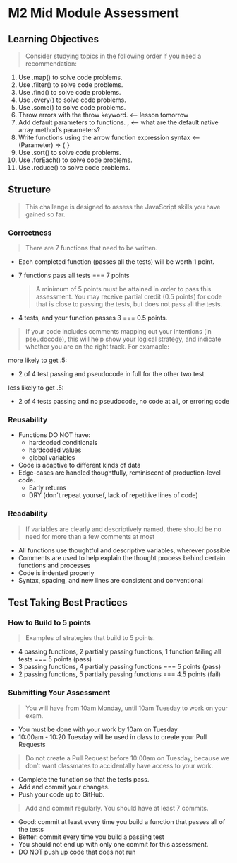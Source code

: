 # M2 Mid Module Assessment

## Learning Objectives

> Consider studying topics in the following order if you need a recommendation:

1. Use .map() to solve code problems.
1. Use .filter() to solve code problems.
1. Use .find() to solve code problems.
1. Use .every() to solve code problems.
1. Use .some() to solve code problems.
1. Throw errors with the throw keyword. <— lesson tomorrow
1. Add default parameters to functions. , <— what are the default native array method’s parameters?
1. Write functions using the arrow function expression syntax <— (Parameter) => { }
1. Use .sort() to solve code problems.
1. Use .forEach() to solve code problems.
1. Use .reduce() to solve code problems.

## Structure

> This challenge is designed to assess the JavaScript skills you have gained so far.

### Correctness

> There are 7 functions that need to be written.

- Each completed function (passes all the tests) will be worth 1 point.
- 7 functions pass all tests === 7 points

  > A minimum of 5 points must be attained in order to pass this assessment.
  > You may receive partial credit (0.5 points) for code that is close to passing the tests, but does not pass all the tests.

- 4 tests, and your function passes 3 === 0.5 points.

> If your code includes comments mapping out your intentions (in pseudocode), this will help show your logical strategy, and indicate whether you are on the right track. For examaple:

more likely to get .5:

- 2 of 4 test passing and pseudocode in full for the other two test

less likely to get .5:

- 2 of 4 tests passing and no pseudocode, no code at all, or erroring code

### Reusability

- Functions DO NOT have:
  - hardcoded conditionals
  - hardcoded values
  - global variables
- Code is adaptive to different kinds of data
- Edge-cases are handled thoughtfully, reminiscent of production-level code.
  - Early returns
  - DRY (don't repeat yoursef, lack of repetitive lines of code)

### Readability

> If variables are clearly and descriptively named, there should be no need for more than a few comments at most

- All functions use thoughtful and descriptive variables, wherever possible
- Comments are used to help explain the thought process behind certain functions and processes
- Code is indented properly
- Syntax, spacing, and new lines are consistent and conventional

## Test Taking Best Practices

### How to Build to 5 points

> Examples of strategies that build to 5 points.

- 4 passing functions, 2 partially passing functions, 1 function failing all tests === 5 points (pass)
- 3 passing functions, 4 partially passing functions === 5 points (pass)
- 2 passing functions, 5 partially passing functions === 4.5 points (fail)

### Submitting Your Assessment

> You will have from 10am Monday, until 10am Tuesday to work on your exam.

- You must be done with your work by 10am on Tuesday
- 10:00am - 10:20 Tuesday will be used in class to create your Pull Requests

> Do not create a Pull Request before 10:00am on Tuesday, because we don’t want classmates to accidentally have access to your work.

- Complete the function so that the tests pass.
- Add and commit your changes.
- Push your code up to GitHub.

> Add and commit regularly. You should have at least 7 commits.

- Good: commit at least every time you build a function that passes all of the tests
- Better: commit every time you build a passing test
- You should not end up with only one commit for this assessment.
- DO NOT push up code that does not run

